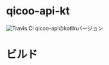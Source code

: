 # qicoo-api-kt
![Travis CI](https://travis-ci.org/cndjp/qicoo-api-kt.svg?branch=master)
qicoo-apiのkotlinバージョン

# ビルド


